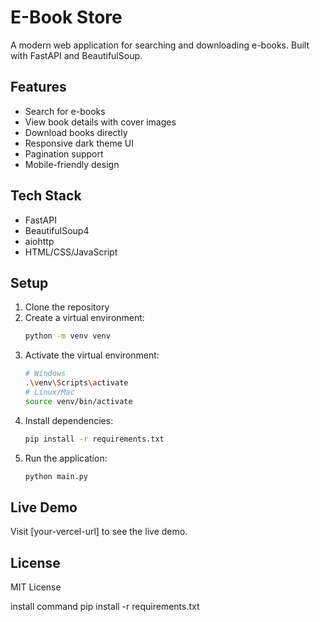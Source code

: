 # E-Book Store

A modern web application for searching and downloading e-books. Built with FastAPI and BeautifulSoup.

## Features

- Search for e-books
- View book details with cover images
- Download books directly
- Responsive dark theme UI
- Pagination support
- Mobile-friendly design

## Tech Stack

- FastAPI
- BeautifulSoup4
- aiohttp
- HTML/CSS/JavaScript

## Setup

1. Clone the repository
2. Create a virtual environment:
   ```bash
   python -m venv venv
   ```
3. Activate the virtual environment:
   ```bash
   # Windows
   .\venv\Scripts\activate
   # Linux/Mac
   source venv/bin/activate
   ```
4. Install dependencies:
   ```bash
   pip install -r requirements.txt
   ```
5. Run the application:
   ```bash
   python main.py
   ```

## Live Demo

Visit [your-vercel-url] to see the live demo.

## License

MIT License 

install command 
pip install -r requirements.txt
